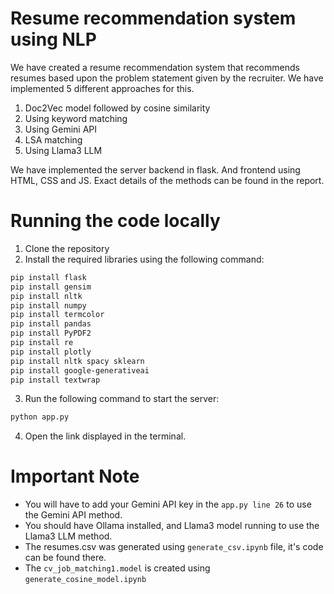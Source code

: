 # Resume recommendation system using NLP

We have created a resume recommendation system that recommends resumes based upon the problem statement given by the recruiter. We have implemented 5 different approaches for this.
1. Doc2Vec model followed by cosine similarity
2. Using keyword matching
3. Using Gemini API
4. LSA matching
5. Using Llama3 LLM

We have implemented the server backend in flask. And frontend using HTML, CSS and JS.
Exact details of the methods can be found in the report.

# Running the code locally

1. Clone the repository
2. Install the required libraries using the following command:
```bash
pip install flask
pip install gensim
pip install nltk
pip install numpy
pip install termcolor
pip install pandas
pip install PyPDF2
pip install re
pip install plotly
pip install nltk spacy sklearn
pip install google-generativeai
pip install textwrap
```
3. Run the following command to start the server:
```bash
python app.py
```
4. Open the link displayed in the terminal.

# Important Note
- You will have to add your Gemini API key in the `app.py line 26` to use the Gemini API method.
- You should have Ollama installed, and Llama3 model running to use the Llama3 LLM method.
- The resumes.csv was generated using `generate_csv.ipynb` file, it's code can be found there.
- The `cv_job_matching1.model` is created using `generate_cosine_model.ipynb`